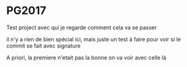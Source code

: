 # PG2017

Test project avec qui je regarde comment cela va se passer


il n'y a rien de bien spécial ici, mais juste un test à faire pour voir si le commit se fait avec signature


A priori, la premiere n'etait pas la bonne
 on va voir avec celle là
 